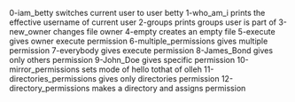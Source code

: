 0-iam_betty switches current user to user betty
1-who_am_i prints the effective username of current user
2-groups prints groups user is part of
3-new_owner changes file owner
4-empty creates an empty file
5-execute gives owner execute permission
6-multiple_permissions gives multiple permission
7-everybody gives execute permission
8-James_Bond gives only others permission
9-John_Doe gives specific permission
10-mirror_permissions sets mode of hello tothat of olleh
11-directories_permissions gives only directories permission
12-directory_permissions makes a directory and assigns permission
